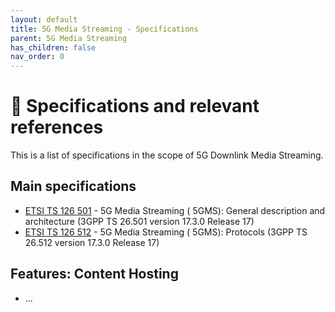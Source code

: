 ```yaml
---
layout: default
title: 5G Media Streaming - Specifications
parent: 5G Media Streaming
has_children: false
nav_order: 0
---
```


# 📑 Specifications and relevant references

This is a list of specifications in the scope of 5G Downlink Media Streaming.

## Main specifications
* [ETSI TS 126 501](https://portal.etsi.org/webapp/workprogram/Report_WorkItem.asp?WKI_ID=67203) - 5G Media Streaming (
  5GMS): General description and architecture (3GPP TS 26.501 version 17.3.0 Release 17)
* [ETSI TS 126 512](https://portal.etsi.org/webapp/workprogram/Report_WorkItem.asp?WKI_ID=67679) - 5G Media Streaming (
  5GMS): Protocols (3GPP TS 26.512 version 17.3.0 Release 17)

## Features: Content Hosting
- ...
